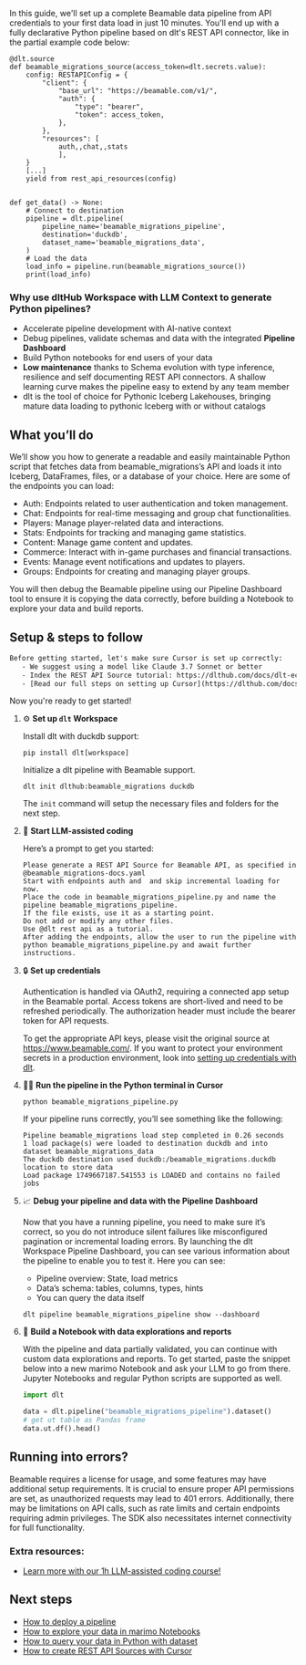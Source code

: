 In this guide, we'll set up a complete Beamable data pipeline from API credentials to your first data load in just 10 minutes. You'll end up with a fully declarative Python pipeline based on dlt's REST API connector, like in the partial example code below:

```python-outcome
@dlt.source
def beamable_migrations_source(access_token=dlt.secrets.value):
    config: RESTAPIConfig = {
        "client": {
            "base_url": "https://beamable.com/v1/",
            "auth": {
                "type": "bearer",
                "token": access_token,
            },
        },
        "resources": [
            auth,,chat,,stats
            ],
    }
    [...]
    yield from rest_api_resources(config)


def get_data() -> None:
    # Connect to destination
    pipeline = dlt.pipeline(
        pipeline_name='beamable_migrations_pipeline',
        destination='duckdb',
        dataset_name='beamable_migrations_data', 
    )
    # Load the data
    load_info = pipeline.run(beamable_migrations_source())
    print(load_info) 
```

### Why use dltHub Workspace with LLM Context to generate Python pipelines?

- Accelerate pipeline development with AI-native context
- Debug pipelines, validate schemas and data with the integrated **Pipeline Dashboard**
- Build Python notebooks for end users of your data
- **Low maintenance** thanks to Schema evolution with type inference, resilience and self documenting REST API connectors. A shallow learning curve makes the pipeline easy to extend by any team member
- dlt is the tool of choice for Pythonic Iceberg Lakehouses, bringing mature data loading to pythonic Iceberg with or without catalogs

## What you’ll do

We’ll show you how to generate a readable and easily maintainable Python script that fetches data from beamable_migrations’s API and loads it into Iceberg, DataFrames, files, or a database of your choice. Here are some of the endpoints you can load:

- Auth: Endpoints related to user authentication and token management.
- Chat: Endpoints for real-time messaging and group chat functionalities.
- Players: Manage player-related data and interactions.
- Stats: Endpoints for tracking and managing game statistics.
- Content: Manage game content and updates.
- Commerce: Interact with in-game purchases and financial transactions.
- Events: Manage event notifications and updates to players.
- Groups: Endpoints for creating and managing player groups.

You will then debug the Beamable pipeline using our Pipeline Dashboard tool to ensure it is copying the data correctly, before building a Notebook to explore your data and build reports.

## Setup & steps to follow

```default
Before getting started, let's make sure Cursor is set up correctly:
   - We suggest using a model like Claude 3.7 Sonnet or better
   - Index the REST API Source tutorial: https://dlthub.com/docs/dlt-ecosystem/verified-sources/rest_api/ and add it to context as **@dlt rest api**
   - [Read our full steps on setting up Cursor](https://dlthub.com/docs/dlt-ecosystem/llm-tooling/cursor-restapi#23-configuring-cursor-with-documentation)
```

Now you're ready to get started!

1. ⚙️ **Set up `dlt` Workspace**
    
    Install dlt with duckdb support:
    ```shell
    pip install dlt[workspace]
    ```

    Initialize a dlt pipeline with Beamable support.
    ```shell
    dlt init dlthub:beamable_migrations duckdb
    ```

    The `init` command will setup the necessary files and folders for the next step.
    
2. 🤠 **Start LLM-assisted coding**
    
    Here’s a prompt to get you started:
    
    ```prompt
    Please generate a REST API Source for Beamable API, as specified in @beamable_migrations-docs.yaml 
    Start with endpoints auth and  and skip incremental loading for now. 
    Place the code in beamable_migrations_pipeline.py and name the pipeline beamable_migrations_pipeline. 
    If the file exists, use it as a starting point. 
    Do not add or modify any other files. 
    Use @dlt rest api as a tutorial. 
    After adding the endpoints, allow the user to run the pipeline with python beamable_migrations_pipeline.py and await further instructions.
    ```

    
3. 🔒 **Set up credentials** 
    
    Authentication is handled via OAuth2, requiring a connected app setup in the Beamable portal. Access tokens are short-lived and need to be refreshed periodically. The authorization header must include the bearer token for API requests.
    
    To get the appropriate API keys, please visit the original source at https://www.beamable.com/.
    If you want to protect your environment secrets in a production environment, look into [setting up credentials with dlt](https://dlthub.com/docs/walkthroughs/add_credentials).
    
4. 🏃‍♀️ **Run the pipeline in the Python terminal in Cursor**
    
    ```shell
    python beamable_migrations_pipeline.py
    ```
    
    If your pipeline runs correctly, you’ll see something like the following:
    
    ```shell
    Pipeline beamable_migrations load step completed in 0.26 seconds
    1 load package(s) were loaded to destination duckdb and into dataset beamable_migrations_data
    The duckdb destination used duckdb:/beamable_migrations.duckdb location to store data
    Load package 1749667187.541553 is LOADED and contains no failed jobs
    ```
    
5. 📈 **Debug your pipeline and data with the Pipeline Dashboard**

    Now that you have a running pipeline, you need to make sure it’s correct, so you do not introduce silent failures like misconfigured pagination or incremental loading errors. By launching the dlt Workspace Pipeline Dashboard, you can see various information about the pipeline to enable you to test it. Here you can see:
    - Pipeline overview: State, load metrics
    - Data’s schema: tables, columns, types, hints
    - You can query the data itself
    
    ```shell
    dlt pipeline beamable_migrations_pipeline show --dashboard
    ```
    
6. 🐍 **Build a Notebook with data explorations and reports**

    With the pipeline and data partially validated, you can continue with custom data explorations and reports. To get started, paste the snippet below into a new marimo Notebook and ask your LLM to go from there. Jupyter Notebooks and regular Python scripts are supported as well.

    
    ```python
    import dlt

   data = dlt.pipeline("beamable_migrations_pipeline").dataset()
   # get ut table as Pandas frame
   data.ut.df().head()
    ```

## Running into errors?

Beamable requires a license for usage, and some features may have additional setup requirements. It is crucial to ensure proper API permissions are set, as unauthorized requests may lead to 401 errors. Additionally, there may be limitations on API calls, such as rate limits and certain endpoints requiring admin privileges. The SDK also necessitates internet connectivity for full functionality.

### Extra resources:

- [Learn more with our 1h LLM-assisted coding course!](https://www.youtube.com/watch?v=GGid70rnJuM)

## Next steps

- [How to deploy a pipeline](https://dlthub.com/docs/walkthroughs/deploy-a-pipeline)
- [How to explore your data in marimo Notebooks](https://dlthub.com/docs/general-usage/dataset-access/marimo)
- [How to query your data in Python with dataset](https://dlthub.com/docs/general-usage/dataset-access/dataset)
- [How to create REST API Sources with Cursor](https://dlthub.com/docs/dlt-ecosystem/llm-tooling/cursor-restapi)